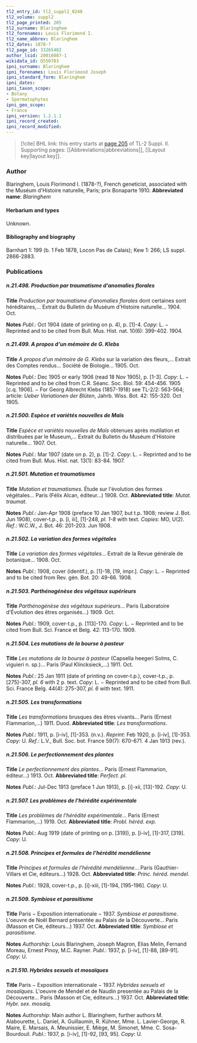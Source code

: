 ```yaml
---
tl2_entry_id: tl2_suppl2_0248
tl2_volume: suppl2
tl2_page_printed: 205
tl2_surname: Blaringhem
tl2_forenames: Louis Florimond I.
tl2_name_abbrev: Blaringhem
tl2_dates: 1878-?
tl2_page_id: 33265402
author_lsid: 20016087-1
wikidata_id: Q550783
ipni_surname: Blaringhem
ipni_forenames: Louis Florimond Joseph
ipni_standard_form: Blaringhem
ipni_dates: 
ipni_taxon_scope: 
- Botany
- Spermatophytes
ipni_geo_scope: 
- France
ipni_version: 1.2.1.1
ipni_record_created: 
ipni_record_modified:
---
```



> [!cite] BHL link: this entry starts at [page 205](https://www.biodiversitylibrary.org/page/33265402) of TL-2 Suppl. II.
> Supporting pages: [[Abbreviations|abbreviations]], [[Layout key|layout key]].

### Author

Blaringhem, Louis Florimond I. (1878-?), French geneticist, associated with the Muséum d'Histoire naturelle, Paris; prix Bonaparte 1910. 
**Abbreviated name**: *Blaringhem*

#### Herbarium and types

Unknown.

#### Bibliography and biography

Barnhart 1: 199 (b. 1 Feb 1878, Locon Pas de Calais); Kew 1: 266; LS suppl. 2866-2883.

### Publications

##### n.21.498. Production par traumatisme d'anomalies florales

**Title**
*Production par traumatisme d'anomalies florales* dont certaines sont héréditaires,... Extrait du Bulletin du Muséum d'Histoire naturelle... 1904. Oct.

**Notes**
*Publ*.: Oct 1904 (date of printing on p. 4), p. \[1\]-4. *Copy*: L. − Reprinted and to be cited from Bull. Mus. Hist. nat. 10(6): 399-402. 1904.

##### n.21.499. A propos d'un mémoire de G. Klebs

**Title**
*A propos d'un mémoire de G. Klebs* sur la variation des fleurs,... Extrait des Comptes rendus... Société de Biologie... 1905. Oct.

**Notes**
*Publ*.: Dec 1905 or early 1906 (read 18 Nov 1905), p. \[1-3\]. *Copy*: L. − Reprinted and to be cited from C.R. Séanc. Soc. Biol. 59: 454-456. 1905 \[c.q. 1906\]. − For Georg Albrecht Klebs (1857-1918) see TL-2/2: 563-564; article: *Ueber Variationen der Blüten*, Jahrb. Wiss. Bot. 42: 155-320. Oct 1905.

##### n.21.500. Espèce et variétés nouvelles de Maïs

**Title**
*Espèce et variétés nouvelles de Maïs* obtenues après mutilation et distribuées par le Museum,... Extrait du Bulletin du Muséum d'Histoire naturelle... 1907. Oct.

**Notes**
*Publ*.: Mar 1907 (date on p. 2), p. \[1\]-2. *Copy*: L. − Reprinted and to be cited from Bull. Mus. Hist. nat. 13(1): 83-84. 1907.

##### n.21.501. Mutation et traumatismes

**Title**
*Mutation et traumatismes*. Étude sur l'évolution des formes végétales... Paris (Félix Alcan, éditeur...) 1908. Oct.
**Abbreviated title**: *Mutat. traumat.*

**Notes**
*Publ*.: Jan-Apr 1908 (preface 10 Jan 1907, but t.p. 1908; review J. Bot. Jun 1908), cover-t.p., p. \[i, iii\], \[1\]-248, *pl. 1-8* with text. *Copies*: MO, U(2).
*Ref*.: W.C.W., J. Bot. 46: 201-203. Jun 1908.

##### n.21.502. La variation des formes végétales

**Title**
*La variation des formes végétales*... Extrait de la Revue générale de botanique... 1908. Oct.

**Notes**
*Publ*.: 1908, cover (identif.), p. \[1\]-18, \[19, impr.\]. *Copy*: L. − Reprinted and to be cited from Rev. gén. Bot. 20: 49-66. 1908.

##### n.21.503. Parthénogénèse des végétaux supérieurs

**Title**
*Parthénogénèse des végétaux supérieurs*... Paris (Laboratoire d'Évolution des êtres organisés...) 1909. Oct.

**Notes**
*Publ*.: 1909, cover-t.p., p. \[113\]-170. *Copy*: L. − Reprinted and to be cited from Bull. Sci. France et Belg. 42: 113-170. 1909.

##### n.21.504. Les mutations de la bourse à pasteur

**Title**
*Les mutations de la bourse à pasteur* (Capsella heegeri Solms, C. viguieri n. sp.)... Paris (Paul Klincksieck,...) 1911. Oct.

**Notes**
*Publ*.: 25 Jan 1911 (date of printing on cover-t.p.), cover-t.p., p. \[275\]-307, *pl. 6* with 2 p. text. *Copy*: L. − Reprinted and to be cited from Bull. Sci. France Belg. 44(4): 275-307, *pl. 6* with text. 1911.

##### n.21.505. Les transformations

**Title**
*Les transformations* brusques des êtres vivants... Paris (Ernest Flammarion,...) 1911. Duod.
**Abbreviated title**: *Les transformations*.

**Notes**
*Publ*.: 1911, p. \[i-iv\], \[1\]-353. (n.v.).
*Reprint*: Feb 1920, p. \[i-iv\], \[1\]-353. *Copy*: U.
*Ref*.: L.V., Bull. Soc. bot. France 59(7): 670-671. 4 Jan 1913 (rev.).

##### n.21.506. Le perfectionnement des plantes

**Title**
*Le perfectionnement des plantes*... Paris (Ernest Flammarion, éditeur...) 1913. Oct.
**Abbreviated title**: *Perfect. pl.*

**Notes**
*Publ*.: Jul-Dec 1913 (preface 1 Jun 1913), p. \[i\]-xii, \[13\]-192. *Copy*: U.

##### n.21.507. Les problèmes de l'hérédité expérimentale

**Title**
*Les problèmes de l'hérédité expérimentale*... Paris (Ernest Flammarion,...) 1919. Oct.
**Abbreviated title**: *Probl. héréd. exp.*

**Notes**
*Publ*.: Aug 1919 (date of printing on p. \[319\]), p. \[i-iv\], \[1\]-317, \[319\]. *Copy*: U.

##### n.21.508. Principes et formules de l'hérédité mendélienne

**Title**
*Principes et formules de l'hérédité mendélienne*... Paris (Gauthier-Villars et Cie, éditeurs...) 1928. Oct.
**Abbreviated title**: *Princ. héréd. mendel.*

**Notes**
*Publ*.: 1928, cover-t.p., p. \[i\]-xiii, \[1\]-194, \[195-196\]. *Copy*: U.

##### n.21.509. Symbiose et parasitisme

**Title**
Paris − Exposition internationale − 1937. *Symbiose et parasitisme*. L'oeuvre de Noël Bernard présentée au Palais de la Découverte... Paris (Masson et Cie, éditeurs...) 1937. Oct.
**Abbreviated title**: *Symbiose et parasitisme*.

**Notes**
*Authorship*: Louis Blaringhem, Joseph Magron, Elias Melin, Fernand Moreau, Ernest Pinoy, M.C. Rayner.
*Publ*.: 1937, p. \[i-iv\], \[1\]-88, \[89-91\]. *Copy*: U.

##### n.21.510. Hybrides sexuels et mosaïques

**Title**
Paris − Exposition internationale − 1937. *Hybrides sexuels et mosaïques*. L'oeuvre de Mendel et de Naudin presentée au Palais de la Découverte... Paris (Masson et Cie, éditeurs...) 1937. Oct.
**Abbreviated title**: *Hybr. sex. mosaïq.*

**Notes**
*Authorship*: Main author L. Blaringhem, further authors M. Alabourette, L. Daniel, A. Guillaumin, R. Kühner, Mme. L. Lavier-George, R. Maire, E. Marsais, A. Meunissier, E. Miège, M. Simonet, Mme. C. Sosa-Bourdouil.
*Publ*.: 1937, p. \[i-iv\], \[1\]-92, \[93, 95\]. *Copy*: U.

